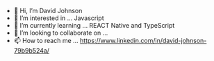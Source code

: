 - 👋 Hi, I’m David Johnson
- 👀 I’m interested in ... Javascript
- 🌱 I’m currently learning ... REACT Native and TypeScript
- 💞️ I’m looking to collaborate on ...
- 📫 How to reach me ... https://www.linkedin.com/in/david-johnson-79b9b524a/

<!---
dejv0ld/dejv0ld is a ✨ special ✨ repository because its `README.md` (this file) appears on your GitHub profile.
You can click the Preview link to take a look at your changes.
--->
